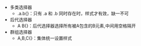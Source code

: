 - 多类选择器
  - .a.b{}：只有 .a 和 .b 同时存在时，样式才有效，缺一不可
- 后代选择器
  - A B{}：后代选择器选择所有被A包含的B元素,中间用空格隔开
- 群组选择器
  - A,B,C{}：集体统一设置样式